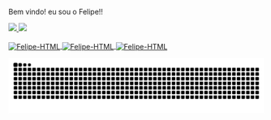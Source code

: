 Bem vindo! eu sou o Felipe!!

 <a href="https://github.com/felgonsa">
  <img height="160em" src="https://github-readme-stats.vercel.app/api?username=felgonsa&show_icons=true&theme=dark&include_all_commits=true&count_private=true""/>
  <img height="160em" src="https://github-readme-stats.vercel.app/api/top-langs/?username=felgonsa&layout=compact&langs_count=7&theme=dark"/>
</div>

<div style="display: inline_block"><br>
                                  
          
  <img align="center" alt="Felipe-HTML" height="30" width="40" src="https://cdn.jsdelivr.net/gh/devicons/devicon/icons/html5/html5-original.svg">
  <img align="center" alt="Felipe-HTML" height="30" width="40" src="https://cdn.jsdelivr.net/gh/devicons/devicon/icons/javascript/javascript-original.svg">  
  <img align="center" alt="Felipe-HTML" height="30" width="40" src="https://cdn.jsdelivr.net/gh/devicons/devicon/icons/css3/css3-original.svg">
  
  ![Snake animation](https://github.com/felgonsa/felgonsa/blob/output/github-contribution-grid-snake.svg)
 

</div>
                                                                                                                                              
                                                                                                                                       
                                                                                                                                              
